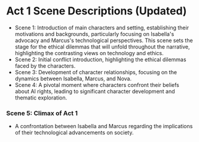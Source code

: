 # Act 1 Scene Descriptions (Updated)
- Scene 1: Introduction of main characters and setting, establishing their motivations and backgrounds, particularly focusing on Isabella's advocacy and Marcus's technological perspectives. This scene sets the stage for the ethical dilemmas that will unfold throughout the narrative, highlighting the contrasting views on technology and ethics.
- Scene 2: Initial conflict introduction, highlighting the ethical dilemmas faced by the characters.
- Scene 3: Development of character relationships, focusing on the dynamics between Isabella, Marcus, and Nova.
- Scene 4: A pivotal moment where characters confront their beliefs about AI rights, leading to significant character development and thematic exploration.
### Scene 5: Climax of Act 1
- A confrontation between Isabella and Marcus regarding the implications of their technological advancements on society.

